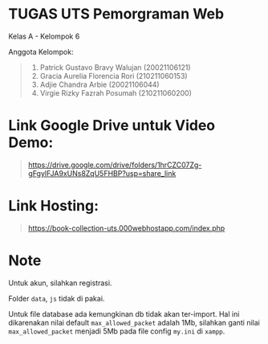 # TUGAS UTS Pemorgraman Web

Kelas A - Kelompok 6

Anggota Kelompok:

> 1.  Patrick Gustavo Bravy Walujan (20021106121)
> 2.  Gracia Aurelia Florencia Rori (210211060153)
> 3.  Adjie Chandra Arbie (20021106044)
> 4.  Virgie Rizky Fazrah Posumah (210211060200)

# Link Google Drive untuk Video Demo:

> https://drive.google.com/drive/folders/1hrCZC07Zg-gFgylFJA9xUNs8ZqU5FHBP?usp=share_link


# Link Hosting:

> https://book-collection-uts.000webhostapp.com/index.php


# Note
Untuk akun, silahkan registrasi.

Folder `data`, `js` tidak di pakai.

Untuk file database ada kemungkinan db tidak akan ter-import. Hal ini dikarenakan nilai default `max_allowed_packet` adalah 1Mb, silahkan ganti nilai `max_allowed_packet` menjadi 5Mb pada file config `my.ini` di `xampp`.

